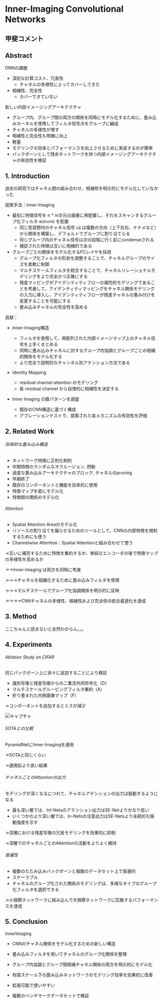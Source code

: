 # Inner-Imaging Convolutional Networks



## 甲斐コメント



## Abstract

DNNの課題

- 深刻な計算コスト、冗長性
  - チャネルの多様性によってカバーしてきた
- 相補性、完全性
  - カバーできていない

新しい内部イメージングアーキテクチャ

- グループ内、グループ間の両方の関係を同時にモデル化するために、畳み込みカーネルを使用してフィルタ信号点をグループに編成
- チャネルの多様性が増す
- 相補性と完全性も明確に向上
- 軽量
- モデリングの効率とパフォーマンスを向上させるために実装するのが簡単
- バックボーンとして残余ネットワークを持つ内部イメージングアーキテクチャの有効性を検証



## 1. Introduction

過去の研究ではチャネル間の組み合わせ、相補性を明示的にモデル化していなかった

提案手法：Inner-Imaging

- 最初に特徴信号を n * m次元の画像に再配置し、それをスキャンするグループ化フィルタ w(n×m) を配置
  - 同じ受容野内のチャネル信号 uij は複数の方向（上下左右、ナナメなど）から関係を構築し、デフォルトでグループに割り当てらる
  - 同じグループ内のチャネル信号は次の段階に行く前にcondenseされる
  - 捕捉された特徴は互いに相補的である
- グループごとの関係をモデル化するFCレイヤを採用
  - グループ化フィルタの形状を調整することで、チャネルグループのサイズを柔軟に制御
  - マルチスケールフィルタを統合することで、チャネルリレーショナルモデリングをより完全かつ正確にする
  - 残差マッピングがアイデンティティフローの補完的モデリングであることを考慮して、アイデンティティマッピングをチャネル関係モデリングの入力に導入し、アイデンティティフローが残差チャネルの重み付けを変更することを可能にする
  - 畳み込みチャネルの完全性を高める

貢献：

- Inner-Imaging構造
  - フィルタを使用して、再配列された内部イメージマップ上のチャネル信号を上手くまとめる
  - 同時に畳み込みチャネルに対するグループ内協調とグループごとの相補的関係をモデル化する
  - より完全で説明的なチャンネル別アテンション方法である
- Identity Mapping
  - residual channel attention のモデリング
  - 各 residual channel から自律的に相補性を決定する

- Inner Imaging の数パターンを調査
  - 既存のCNN構造に基づく構成
  - アブレーションテストで、提案された各メカニズムの有効性を評価



## 2. Related Work

###### 効率的な畳み込み構造

- ネットワーク特徴に正則化制約
- 中間特徴のランダムなオクルージョン, 摂動
- 過度な畳み込みアーキテクチャのブロック, チャネルのpruning
- 早期終了
- 既存のコンポーネントと機能を効率的に使用
- 特徴マップを密にモデル化
- 特徴間の関係のモデル化

###### Attention

- Spatial Attention Areaのモデル化
- リソースの割り当てを偏らせるためのツールとして、CNNの内部特徴を規制するためにも使う
- Channelwise Attention：Spatial Attentionと組み合わせて使う

→互いに補完するために特徴を集約するか、単純なエンコーダの後で特徴マップの多様性を高めるか

→→Inner-Imaging は両方を同時に考慮

→→→チャネルを組織化するために畳み込みフィルタを使用

→→→マルチスケールでグループ化協調関係を明示的に反映

→→→→CNNチャネルの多様性、相補性および完全性の統合最適化を達成



## 3. Method

ここちゃんと読まないと全然わからん。。。



## 4. Experiments

###### Ablation Study on CIFAR

同じバックボーン上に徐々に追加することにより検証

- 識別写像と残差写像からの二重流共同符号化（D）
- マルチスケールグルーピングフィルタ集約（A）
- 折り畳まれた内側画像マップ（F）

→コンポーネントを追加するとミスが減少

![キャプチャ](画像\キャプチャ.PNG)

###### SOTAとの比較

PyramidNetにInner-Imagingを適用

→SOTAと同じくらい

→適用前より良い結果



###### チャネルごとのAttentionの出力

モデリングが深くなるにつれて、チャネルアテンションの出力は振動するようになる

- 最も深い層では、InI-Netsのアテンション出力はSE-Netよりかなり低い
- いくつかのより深い層では、In-Netsの注意出力はSE-Netsより永続的な振動強度を示す

→深層における残差写像の冗長モデリングを効果的に抑制

→深層でのチャネルごとのAttentionの活動をよりよく維持



###### 普遍性

- 複数のたたみ込みバックボーンと複数のデータセット上で普遍的
- スケーラブル
- チャネルのグループ化された関係のモデリングは、多様なタイプのグループ化フィルタを選択できる

→小規模ネットワークに組み込んで大規模ネットワークに匹敵するパフォーマンスを達成



## 5. Conclusion

InnerImaging

- CNNのチャネル関係をモデル化するための新しい構造

- 畳み込みフィルタを用いてチャネルのグループ化関係を整理
- グループ内協調とグループ間相補チャネル関係の両方を明示的にモデル化
- 有限スケール下の畳み込みネットワークのモデリング効率を効果的に改善
- 拡張可能で使いやすい
- 複数のベンチマークデータセットで検証



